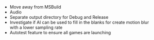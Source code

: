 * Move away from MSBuild
* Audio
* Separate output directory for Debug and Release
* Investigate if AI can be used to fill in the blanks for create motion blur with a lower sampling rate
* Autotest feature to ensure all games are launching
